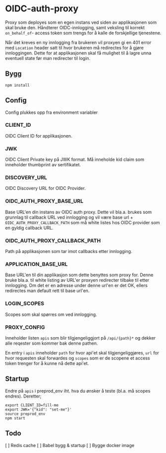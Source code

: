 # OIDC-auth-proxy

Proxy som deployes som en egen instans ved siden av applikasjonen som skal bruke den.
Håndterer OIDC-innlogging, samt veksling til korrekt `on_behalf_of`- access token som trengs for å kalle de forskjellige tjenestene.

Når det kreves en ny innlogging fra brukeren vil proxyen gi en 401 error med `Location` header satt til hvor brukeren må redirectes for å gjøre innloggingen. Dette for at applikasjonen skal få mulighet til å lagre unna eventuell state før man redirecter til login.

## Bygg
```
npm install
```

## Config
Config plukkes opp fra environment variabler
### CLIENT_ID
OIDC Client ID for applikasjonen.
### JWK
OIDC Client Private key på JWK format. Må inneholde kid claim som inneholder thumbprint av sertifikatet.
### DISCOVERY_URL
OIDC Discovery URL for OIDC Provider.
### OIDC_AUTH_PROXY_BASE_URL
Base URL'en din instans av OIDC auth proxy. Dette vil bla.a. brukes som grunnlag til callback URL ved innlogging og vil være base url + `OIDC_AUTH_PROXY_CALLBACK_PATH` som må white listes hos OIDC provider som en gyldig callback URL.
### OIDC_AUTH_PROXY_CALLBACK_PATH
Path på applikasjonen som tar imot callbacks etter innlogging.
### APPLICATION_BASE_URL
Base URL'en til din applikasjon som dette benyttes som proxy for. Denne bruke bla.a. til white listing av URL'er proxyen redirecter tilbake til etter innlogging. Om det er en adresse under denne url'en er det OK, ellers redirectes man default rett til base url'en.
### LOGIN_SCOPES
Scopes som skal spørres om ved innlogging.
### PROXY_CONFIG
Inneholder listen `apis` som blir tilgjengeliggjort på `/api/{path}*` og dekker alle reqester som kommer bak denne pathen.

En entry i `apis` inneholder `path` for hvor api'et skal tilgjengeliggjøres, `url` for hvor requesten skal forwardes og `scopes` som er de scopene et access token trenger for å kunne nå dette api'et.

## Startup
Endre på `apis` i preprod_env iht. hva du ønsker å teste (bl.a. må scopes endres). Deretter;
```
export CLIENT_ID=fill-me
export JWK='{"kid": "set-me"}'
source preprod_env
npm start
```

## Todo
[ ] Redis cache
[ ] Babel bygg & startup
[ ] Bygge docker image
